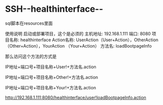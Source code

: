 # SSH--healthinterface--
sql脚本在resources里面

使用说明
启动或部署项目，这个是必须的
主机地址: 192.168.1.111
端口: 8080
项目名称: healthinterface
Action名称: UserAction（User+Action），OtherAction （Other+Action），YourAction （Your+Action）
方法名: loadBootpageInfo

那么访问这个方法的方式是 


IP地址+端口号+项目名称+User!+方法名.action 

IP地址+端口号+项目名称+Other!+方法名.action 

IP地址+端口号+项目名称+Your!+方法名.action 



http://192.168.1.111:8080/healthinterface/user!loadBootpageInfo.action
